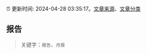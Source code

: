 :alarm_clock: 更新时间: 2024-04-28 03:35:17。[文章来源](/README.md)、[文章分类](/TAGS.md)

## 报告


> 关键字：`报告`、`月报`



